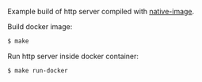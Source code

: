 Example build of http server compiled with [native-image](https://www.graalvm.org/docs/reference-manual/aot-compilation/).

Build docker image:
```sh
$ make
```

Run http server inside docker container:
```sh
$ make run-docker
```